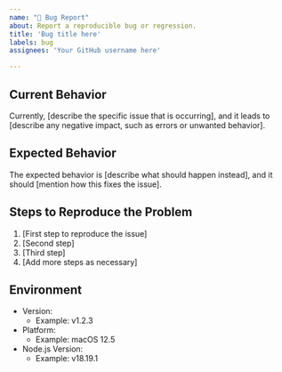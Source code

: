 ```yaml
---
name: "🐛 Bug Report"
about: Report a reproducible bug or regression.
title: 'Bug title here'
labels: bug
assignees: 'Your GitHub username here'

---
```


## Current Behavior

<!-- Describe how the issue manifests. -->
Currently, [describe the specific issue that is occurring], and it leads to [describe any negative impact, such as errors or unwanted behavior].

## Expected Behavior

<!-- Describe what the desired behavior would be. -->
The expected behavior is [describe what should happen instead], and it should [mention how this fixes the issue].

## Steps to Reproduce the Problem

1. [First step to reproduce the issue]
2. [Second step]
3. [Third step]
4. [Add more steps as necessary]

## Environment

- Version: <!-- Version set in package.json -->
  - Example: v1.2.3
- Platform: <!-- Win/Mac/Linux -->
  - Example: macOS 12.5
- Node.js Version: <!-- Output of running `node -v` -->
  - Example: v18.19.1